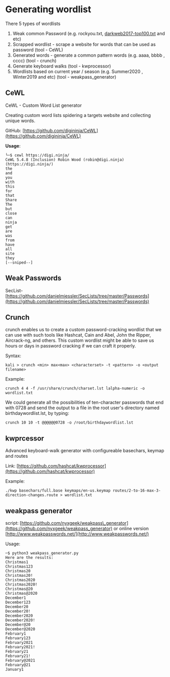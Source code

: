# Generating wordlist

There 5 types of wordlists

1. Weak common Password \(e.g. rockyou.txt,  [darkweb2017-top100.txt](https://github.com/danielmiessler/SecLists/blob/master/Passwords/darkweb2017-top100.txt) and etc\)
2. Scrapped wordlist - scrape a website for words that can be used as password \(tool - CeWL\)
3. Generated words - generate a common pattern words \(e.g. aaaa, bbbb , cccc\) \(tool - crunch\)
4. Generate keyboard walks \(tool - kwprocessor\)
5. Wordlists based on current year / season \(e.g. Summer2020 , Winter2019 and etc\) \(tool - weakpass\_generator\)

## CeWL 

CeWL - Custom Word List generator

Creating custom word lists spidering a targets website and collecting unique words.

GitHub: [https://github.com/digininja/CeWL](https://github.com/digininja/CeWL)

**Usage**:

```text
└─$ cewl https://digi.ninja/
CeWL 5.4.8 (Inclusion) Robin Wood (robin@digi.ninja) (https://digi.ninja/)
the
and
you
with
this
for
that
Share
The
but
close
can
ninja
get
are
was
from
have
all
site
they
[--sniped--]
```

## Weak Passwords

SecList-  [https://github.com/danielmiessler/SecLists/tree/master/Passwords](https://github.com/danielmiessler/SecLists/tree/master/Passwords)

## Crunch 

crunch enables us to create a custom password-cracking wordlist that we can use with such tools like Hashcat, Cain and Abel, John the Ripper, Aircrack-ng, and others. This custom wordlist might be able to save us hours or days in password cracking if we can craft it properly. 

Syntax: 

`kali > crunch <min> max<max> <characterset> -t <pattern> -o <output filename>` 

Example: 

`crunch 4 4 -f /usr/share/crunch/charset.lst lalpha-numeric -o wordlist.txt` 

We could generate all the possibilities of ten-character passwords that end with 0728 and send the output to a file in the root user's directory named birthdaywordlist.lst, by typing: 

`crunch 10 10 -t @@@@@@0728 -o /root/birthdaywordlist.lst` 

## kwprcessor

Advanced keyboard-walk generator with configureable basechars, keymap and routes

Link: [https://github.com/hashcat/kwprocessor](https://github.com/hashcat/kwprocessor)

Example:

`./kwp basechars/full.base keymaps/en-us.keymap routes/2-to-16-max-3-direction-changes.route > wordlist.txt`

## weakpass generator

script: [https://github.com/nyxgeek/weakpass\_generator](https://github.com/nyxgeek/weakpass_generator) or online version [http://www.weakpasswords.net/](http://www.weakpasswords.net/)

Usage:

```text
─$ python3 weakpass_generator.py 
Here are the results:
Christmas1
Christmas123
Christmas20
Christmas20!
Christmas2020
Christmas2020!
Christmas@20
Christmas@2020
December1
December123
December20
December20!
December2020
December2020!
December@20
December@2020
February1
February123
February2021
February2021!
February21
February21!
February@2021
February@21
January1

```




